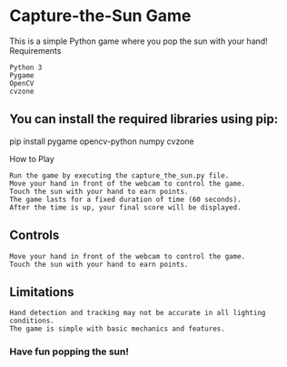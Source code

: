 # Capture-the-Sun Game

This is a simple Python game where you pop the sun with your hand!
Requirements

    Python 3
    Pygame
    OpenCV
    cvzone

## You can install the required libraries using pip:

pip install pygame opencv-python numpy cvzone

How to Play

    Run the game by executing the capture_the_sun.py file.
    Move your hand in front of the webcam to control the game.
    Touch the sun with your hand to earn points.
    The game lasts for a fixed duration of time (60 seconds).
    After the time is up, your final score will be displayed.

## Controls

    Move your hand in front of the webcam to control the game.
    Touch the sun with your hand to earn points.

## Limitations

    Hand detection and tracking may not be accurate in all lighting conditions.
    The game is simple with basic mechanics and features.

### Have fun popping the sun!

